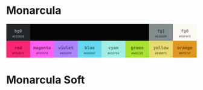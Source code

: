 # Monarcula

<img src="https://raw.githubusercontent.com/ValentinLutz/monarcula/master/.readme/monarcula-colors.svg" alt="Monarcula colors">

# Monarcula Soft